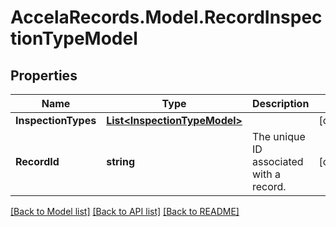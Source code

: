 # AccelaRecords.Model.RecordInspectionTypeModel
## Properties

Name | Type | Description | Notes
------------ | ------------- | ------------- | -------------
**InspectionTypes** | [**List&lt;InspectionTypeModel&gt;**](InspectionTypeModel.md) |  | [optional] 
**RecordId** | **string** | The unique ID associated with a record. | [optional] 

[[Back to Model list]](../README.md#documentation-for-models) [[Back to API list]](../README.md#documentation-for-api-endpoints) [[Back to README]](../README.md)

